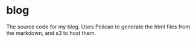 blog
====

The source code for my blog. Uses Pelican to generate the html files from the 
markdown, and s3 to host them.
